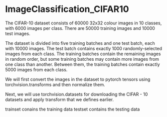 # ImageClassification_CIFAR10
The CIFAR-10 dataset consists of 60000 32x32 colour images in 10 classes, with 6000 images per class. There are 50000 training images and 10000 test images.

The dataset is divided into five training batches and one test batch, each with 10000 images. The test batch contains exactly 1000 randomly-selected images from each class. The training batches contain the remaining images in random order, but some training batches may contain more images from one class than another. Between them, the training batches contain exactly 5000 images from each class.

We will first convert the images in the dataset to pytorch tensors using torchvision.transforms and then normalize them.

Next, we will use torchvision.datasets for downloading the CIFAR - 10 datasets and apply transform that we defines earlier.

trainset conains the training data testset contains the testing data
